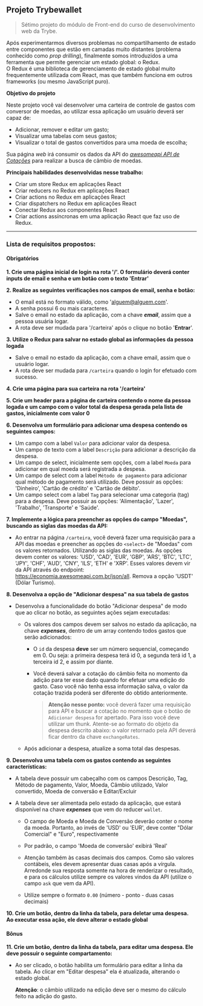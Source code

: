 ## Projeto Trybewallet

> Sétimo projeto do módulo de Front-end do curso de desenvolvimento web da Trybe.

Após experimentarmos diversos problemas no compartilhamento de estado entre componentes que estão em camadas muito distantes (problema conhecido como *prop drilling*), finalmente somos introduzidos a uma ferramenta que permite gerenciar um estado global: o Redux. \
O Redux é uma biblioteca de gerenciamento de estado global muito frequentemente utilizada com React, mas que também funciona em outros frameworks (ou mesmo JavaScript puro). 

**Objetivo do projeto**

Neste projeto você vai desenvolver uma carteira de controle de gastos com conversor de moedas, ao utilizar essa aplicação um usuário deverá ser capaz de:
  - Adicionar, remover e editar um gasto;
  - Visualizar uma tabelas com seus gastos;
  - Visualizar o total de gastos convertidos para uma moeda de escolha;

Sua página _web_ irá consumir os dados da API do [_awesomeapi API de Cotações_](https://docs.awesomeapi.com.br/api-de-moedas) para realizar a busca de câmbio de moedas.  

**Principais habilidades desenvolvidas nesse trabalho:**

  - Criar um store Redux em aplicações React
  - Criar reducers no Redux em aplicações React
  - Criar actions no Redux em aplicações React
  - Criar dispatchers no Redux em aplicações React
  - Conectar Redux aos componentes React
  - Criar actions assíncronas em uma aplicação React que faz uso de Redux.

---

### Lista de requisitos propostos:

#### Obrigatórios

**1. Crie uma página inicial de login na rota '/'. O formulário deverá conter inputs de email e senha e um botão com o texto 'Entrar'**

**2. Realize as seguintes verificações nos campos de email, senha e botão:**
  * O email está no formato válido, como 'alguem@alguem.com'.
  * A senha possui 6 ou mais caracteres.
  * Salve o email no estado da aplicação, com a chave ***email***, assim que a pessoa usuária logar.
  * A rota deve ser mudada para '/carteira' após o clique no botão '**Entrar**'.

**3. Utilize o Redux para salvar no estado global as informações da pessoa logada**
  * Salve o email no estado da aplicação, com a chave email, assim que o usuário logar.
  * A rota deve ser mudada para `/carteira` quando o login for efetuado com sucesso.

**4. Crie uma página para sua carteira na rota '/carteira'**

**5. Crie um header para a página de carteira contendo o nome da pessoa logada e um campo com o valor total da despesa gerada pela lista de gastos, inicialmente com valor 0**

**6. Desenvolva um formulário para adicionar uma despesa contendo os seguintes campos:**

  * Um campo com a label `Valor` para adicionar valor da despesa.
  * Um campo de texto com a label `Descrição` para adicionar a descrição da despesa.
  * Um campo de select, inicialmente sem opções, com a label `Moeda` para adicionar em qual moeda será registrada a despesa.
  * Um campo de select com a label `Método de pagamento` para adicionar qual método de pagamento será utilizado. Deve possuir 
  as opções: 'Dinheiro', 'Cartão de crédito' e 'Cartão de débito'.
  * Um campo select com a label `Tag` para selecionar uma categoria (tag) para a despesa. Deve possuir as opções: 'Alimentação',
  'Lazer', 'Trabalho', 'Transporte' e 'Saúde'.

**7. Implemente a lógica para preencher as opções do campo "Moedas", buscando as siglas das moedas da API:**

  * Ao entrar na página `/carteira`, você deverá fazer uma requisição para a API das moedas e preencher as opções do `<select>` de "Moedas" com os valores retornados. Utilizando as siglas das moedas. As opções devem conter os valores: 'USD', 'CAD', 'EUR', 'GBP', 'ARS', 'BTC', 'LTC', 'JPY', 'CHF', 'AUD', 'CNY', 'ILS', 'ETH' e 'XRP'. Esses valores devem vir da API através do endpoint: https://economia.awesomeapi.com.br/json/all. Remova a opção 'USDT' (Dólar Turismo).

**8. Desenvolva a opção de "Adicionar despesa" na sua tabela de gastos**

  * Desenvolva a funcionalidade do botão "Adicionar despesa" de modo que ao clicar no botão, as seguintes ações sejam executadas:
    
    * Os valores dos campos devem ser salvos no estado da aplicação, na chave ***expenses***, dentro de um array contendo todos gastos que serão adicionados:

      * O `id` da despesa **deve** ser um número sequencial, começando em 0. Ou seja: a primeira despesa terá id 0, a segunda terá id 1, a terceira id 2, e assim por diante.

      * Você deverá salvar a cotação do câmbio feita no momento da adição para ter esse dado quando for efetuar uma edição do gasto. Caso você não tenha essa informação salva, o valor da cotação trazida poderá ser diferente do obtido anteriormente.

        > **Atenção nesse ponto:** você deverá fazer uma requisição para API e buscar a cotação no momento que o botão de `Adicionar despesa` for apertado. Para isso você deve utilizar um thunk. Atente-se ao formato do objeto da despesa descrito abaixo: o valor retornado pela API deverá ficar dentro da chave `exchangeRates`.

    * Após adicionar a despesa, atualize a soma total das despesas. 

**9. Desenvolva uma tabela com os gastos contendo as seguintes características:**

  * A tabela deve possuir um cabeçalho com os campos Descrição, Tag, Método de pagamento, Valor, Moeda, Câmbio utilizado, Valor convertido, Moeda de conversão e Editar/Excluir

  * A tabela deve ser alimentada pelo estado da aplicação, que estará disponível na chave ***expenses*** que vem do reducer `wallet`.

    * O campo de Moeda e Moeda de Conversão deverão conter o nome da moeda. Portanto, ao invés de 'USD' ou 'EUR', deve conter "Dólar Comercial" e "Euro", respectivamente

    * Por padrão, o campo 'Moeda de conversão' exibirá 'Real'

    * Atenção também às casas decimais dos campos. Como são valores contábeis, eles devem apresentar duas casas após a vírgula. Arredonde sua resposta somente na hora de renderizar o resultado, e para os cálculos utilize sempre os valores vindos da API (utilize o campo `ask` que vem da API).

    * Utilize sempre o formato `0.00` (número - ponto - duas casas decimais)

**10. Crie um botão, dentro da linha da tabela, para deletar uma despesa. Ao executar essa ação, ele deve alterar o estado global**

#### Bônus

**11. Crie um botão, dentro da linha da tabela, para editar uma despesa. Ele deve possuir o seguinte compartamento:**

  * Ao ser clicado, o botão habilita um formulário para editar a linha da tabela. Ao clicar em "Editar despesa" ela é atualizada, alterando o estado global.

    **Atenção**: o câmbio utilizado na edição deve ser o mesmo do cálculo feito na adição do gasto.

